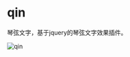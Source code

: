 # qin
琴弦文字，基于jquery的琴弦文字效果插件。


![qin](https://raw.githubusercontent.com/shalldie/qin/master/qin.gif)